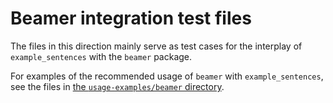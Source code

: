 # Beamer integration test files

The files in this direction mainly serve as test cases for the interplay of `example_sentences` with the `beamer` package.

For examples of the recommended usage of `beamer` with `example_sentences`, see the files in [the `usage-examples/beamer` directory](usage-examples/beamer).